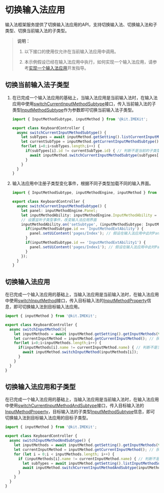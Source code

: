 # 切换输入法应用
<!--Kit: IME Kit-->
<!--Subsystem: MiscServices-->
<!--Owner: @illybyy-->
<!--Designer: @andeszhang-->
<!--Tester: @murphy1984-->
<!--Adviser: @zhang_yixin13-->

输入法框架服务提供了切换输入法应用的API，支持切换输入法、切换输入法和子类型、切换当前输入法的子类型。

> **说明：**
>
> 1. 以下接口的使用仅允许在当前输入法应用中调用。
>
> 2. 本示例假设已经在输入法应用中执行，如何实现一个输入法应用，请参考[实现一个输入法应用](./inputmethod-application-guide.md)开发指导。

## 切换当前输入法子类型

1. 在已完成一个输入法应用的基础上，当输入法应用是当前输入法时，在输入法应用中使用[switchCurrentInputMethodSubtype](../reference/apis-ime-kit/js-apis-inputmethod.md#inputmethodswitchcurrentinputmethodsubtype9)接口，传入当前输入法的子类型[InputMethodSubtype](../reference/apis-ime-kit/js-apis-inputmethod-subtype.md#inputmethodsubtype)作为参数即可切换当前输入法子类型。

   ```ts
   import { InputMethodSubtype, inputMethod } from '@kit.IMEKit';
   
   export class KeyboardController {
     async switchCurrentInputMethodSubtype() {
       let subTypes = await inputMethod.getSetting().listCurrentInputMethodSubtype(); // 获取当前输入法的所有子类型
       let currentSubType = inputMethod.getCurrentInputMethodSubtype(); // 获取当前输入法当前的子类型
       for(let i=0;i<subTypes.length;i++) {
         if(subTypes[i].id != currentSubType.id) { // 判断不是当前的子类型时切换，实际开发中可以根据需要填固定子类型
           await inputMethod.switchCurrentInputMethodSubtype(subTypes[i]);
         }
       }
     }
   }
   ```

2. 输入法应用中注册子类型变化事件，根据不同子类型加载不同的输入界面。

   ```ts
   import { InputMethodSubtype, inputMethodEngine, inputMethod } from '@kit.IMEKit';

   export class KeyboardController {
     async switchCurrentInputMethodSubtype() {
       let panel: inputMethodEngine.Panel;
       let inputMethodAbility: inputMethodEngine.InputMethodAbility = inputMethodEngine.getInputMethodAbility();
       // 设置监听子类型事件，改变输入法应用界面
       inputMethodAbility.on('setSubtype', (inputMethodSubtype: InputMethodSubtype) => {
         if(inputMethodSubtype.id == 'InputMethodExtAbility') {
           panel.setUiContent('pages/Index'); // 假设在输入法应用中此时Panel已经在onCreate流程中创建
         }
         if(inputMethodSubtype.id == 'InputMethodExtAbility1') {
           panel.setUiContent('pages/Index1'); // 假设在输入法应用中此时Panel已经在onCreate流程中创建
         }
       });
     }
   }


   ```

## 切换输入法应用

在已完成一个输入法应用的基础上，当输入法应用是当前输入法时，在输入法应用中使用[switchInputMethod](../reference/apis-ime-kit/js-apis-inputmethod.md#inputmethodswitchinputmethod9)接口，传入目标输入法的[InputMethodProperty](../reference/apis-ime-kit/js-apis-inputmethod.md#inputmethodproperty8)信息，即可切换输入法到目标输入法应用。

```ts
import { inputMethod } from '@kit.IMEKit';

export class KeyboardController {
  async switchInputMethod(){
    let inputMethods = await inputMethod.getSetting().getInputMethods(true); // 获取已使能的输入法列表
    let currentInputMethod = inputMethod.getCurrentInputMethod(); // 获取当前输入法
    for(let i=0;i<inputMethods.length;i++) {
      if(inputMethods[i].name != currentInputMethod.name) { // 判断不是当前输入法时，切换到该输入法，实际开发中可以切换到固定输入法
        await inputMethod.switchInputMethod(inputMethods[i]);
      }
    }
  }
}
```

## 切换输入法应用和子类型

在已完成一个输入法应用的基础上，当输入法应用是当前输入法时，在输入法应用中使用[switchCurrentInputMethodAndSubtype](../reference/apis-ime-kit/js-apis-inputmethod.md#inputmethodswitchcurrentinputmethodandsubtype9)接口，传入目标输入法的[InputMethodProperty](../reference/apis-ime-kit/js-apis-inputmethod.md#inputmethodproperty8)，目标输入法的子类型[InputMethodSubtype](../reference/apis-ime-kit/js-apis-inputmethod-subtype.md#inputmethodsubtype)信息，即可切换输入法到目标输入法应用的目标子类型。

```ts
import { inputMethod } from '@kit.IMEKit';

export class KeyboardController {
  async switchInputMethodAndSubtype() {
    let inputMethods = await inputMethod.getSetting().getInputMethods(true); // 获取已使能的输入法列表
    let currentInputMethod = inputMethod.getCurrentInputMethod(); // 获取当前输入法
    for (let i = 0;i < inputMethods.length; i++) {
      if (inputMethods[i].name != currentInputMethod.name) { // 判断不是当前输入法时，切换到该输入法，实际开发中可以切换到固定输入法
        let subTypes = await inputMethod.getSetting().listInputMethodSubtype(inputMethods[i]); // 获取目标输入法的子类型
        await inputMethod.switchCurrentInputMethodAndSubtype(inputMethods[i], subTypes[0]); // 本示例默认切换到获取的第一个子类型
      }
    }
  }
}
```